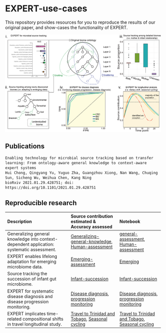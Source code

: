 # EXPERT-use-cases

This repository provides resources for you to reproduce the results of our original paper, and show-cases the functionality of EXPERT.

![](https://github.com/HUST-NingKang-Lab/EXPERT/blob/master/docs/materials/application.png)

## Publications

```
Enabling technology for microbial source tracking based on transfer learning: From ontology-aware general knowledge to context-aware expert systems
Hui Chong, Qingyang Yu, Yuguo Zha, Guangzhou Xiong, Nan Wang, Chuqing Sun, Sicheng Wu, Weihua Chen, Kang Ning
bioRxiv 2021.01.29.428751; doi: https://doi.org/10.1101/2021.01.29.428751
```

## Reproducible research

|Description|Source contribution estimated & Accuracy assessed|Notebook|
|:---|:---|:---|
|Generalizing general knowledge into context-dependent application: systematic assessment.|[Generalizing-general-knowledge](https://github.com/HUST-NingKang-Lab/EXPERT-use-cases/blob/main/repr/General-assessment/experiments), [Human-assessment](https://github.com/HUST-NingKang-Lab/EXPERT-use-cases/blob/main/repr/Human-assessment/experiments)|[general-assessment](https://nbviewer.jupyter.org/github/HUST-NingKang-Lab/EXPERT-use-cases/blob/main/repr/General-assessment/General-assessment.ipynb), [Human-assessment](https://nbviewer.jupyter.org/github/HUST-NingKang-Lab/EXPERT-use-cases/blob/main/repr/Human-assessment/Human-assessment.ipynb)|
|EXPERT enables lifelong adaptation for emerging microbiome data.|[Emerging-assessment](https://github.com/HUST-NingKang-Lab/EXPERT-use-cases/blob/main/repr/Emerging-assessment/experiments)|[Emerging](https://nbviewer.jupyter.org/github/HUST-NingKang-Lab/EXPERT-use-cases/blob/main/repr/Emerging-assessment/Emerging-assessment.ipynb)|
|Source tracking the succession of infant gut microbiome.|[Infant-succession](https://github.com/HUST-NingKang-Lab/EXPERT-use-cases/tree/main/repr/Infant-succession/experiments)|[Infant-succession](https://nbviewer.jupyter.org/github/HUST-NingKang-Lab/EXPERT-use-cases/blob/main/repr/Infant-succession/Infant-succession.ipynb)|
|EXPERT for systematic disease diagnosis and disease progression monitoring.|[Disease diagnosis](https://github.com/HUST-NingKang-Lab/EXPERT-use-cases/blob/main/repr/Disease-diagnosis/experiments), [progression monitoring](https://github.com/HUST-NingKang-Lab/EXPERT-use-cases/blob/main/repr/CRC-progression/experiments)|[Disease diagnosis](https://nbviewer.jupyter.org/github/HUST-NingKang-Lab/EXPERT-use-cases/blob/main/repr/Disease-diagnosis/Disease-diagnosis.ipynb), [progression monitoring](https://nbviewer.jupyter.org/github/HUST-NingKang-Lab/EXPERT-use-cases/blob/main/repr/CRC-progression/CRC-progress.ipynb)|
|EXPERT implicates time-related compositional shifts in travel longitudinal study.|[Travel to Trinidad and Tobago](https://github.com/HUST-NingKang-Lab/EXPERT-use-cases/blob/main/repr/Trinidad-and-Tobago/experiments), [Seasonal cycling](https://github.com/github/HUST-NingKang-Lab/EXPERT-use-cases/blob/main/repr/Seasonal-cycling/experiments)|[Travel to Trinidad and Tobago](https://nbviewer.jupyter.org/github/HUST-NingKang-Lab/EXPERT-use-cases/blob/main/repr/Trinidad-and-Tobago/Trinidad-and-Tobago.ipynb), [Seasonal cycling](https://nbviewer.jupyter.org/github/HUST-NingKang-Lab/EXPERT-use-cases/blob/main/repr/Seasonal-cycling/Seasonal-cycling.ipynb)|
